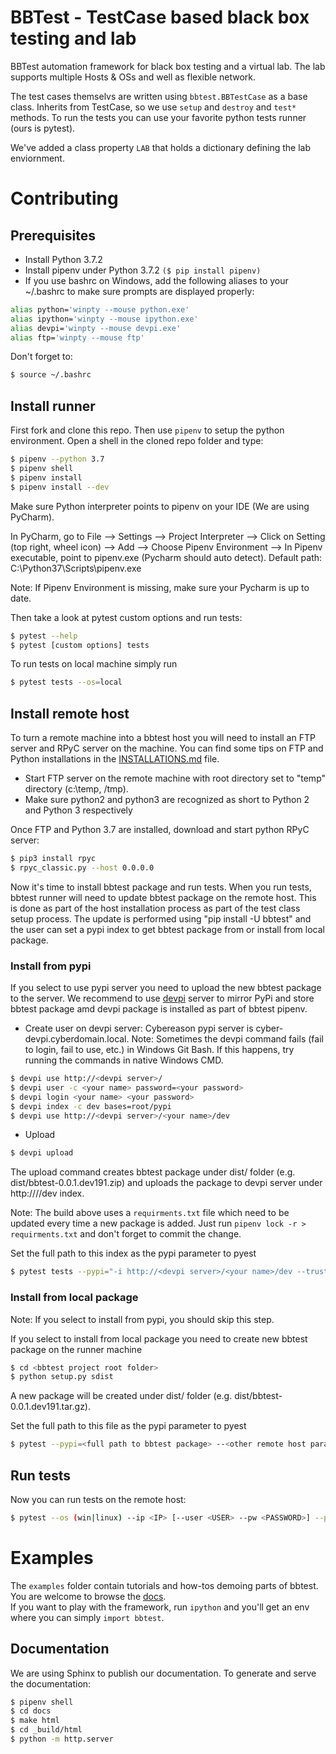 BBTest - TestCase based black box testing and lab
=================================================

BBTest automation framework for black box testing and a virtual lab. The lab supports multiple Hosts & OSs and well as flexible network. 

The test cases themselvs are written using `bbtest.BBTestCase` as a base class.  Inherits from TestCase, so we use `setup` and `destroy` and `test*` methods.
To run the tests you can use your favorite python tests runner (ours is pytest).

We've added a class property `LAB` that holds a dictionary defining the lab enviornment.

# Contributing

## Prerequisites
- Install Python 3.7.2
- Install pipenv under Python 3.7.2 ```($ pip install pipenv)```
- If you use bashrc on Windows, add the following aliases to your ~/.bashrc to make sure prompts are displayed properly:
```bash
alias python='winpty --mouse python.exe'
alias ipython='winpty --mouse ipython.exe'
alias devpi='winpty --mouse devpi.exe'
alias ftp='winpty --mouse ftp'
```
Don't forget to:
```bash 
$ source ~/.bashrc
```

## Install runner
First fork and clone this repo.  Then use `pipenv` to setup the python environment.
Open a shell in the cloned repo folder and type:

```bash
$ pipenv --python 3.7
$ pipenv shell
$ pipenv install
$ pipenv install --dev
```

Make sure Python interpreter points to pipenv on your IDE (We are using PyCharm).

In PyCharm, go to File --> Settings --> Project Interpreter --> Click on Setting (top right, wheel icon)
--> Add --> Choose Pipenv Environment --> In Pipenv executable, point to pipenv.exe
(Pycharm should auto detect). Default path: C:\Python37\Scripts\pipenv.exe

Note: If Pipenv Environment is missing, make sure your Pycharm is up to date.

Then take a look at pytest custom options and run tests: 
```bash
$ pytest --help
$ pytest [custom options] tests
```
To run tests on local machine simply run
```bash
$ pytest tests --os=local
```
## Install remote host
To turn a remote machine into a bbtest host you will need to install an FTP server and RPyC server on the machine.
You can find some tips on FTP and Python installations in the [INSTALLATIONS.md](installations/README.md) file.
- Start FTP server on the remote machine with root directory set to "temp" directory (c:\temp, /tmp).
- Make sure python2 and python3 are recognized as short to Python 2 and Python 3 respectively 

Once FTP and Python 3.7 are installed, download and start python RPyC server:
```bash
$ pip3 install rpyc
$ rpyc_classic.py --host 0.0.0.0
```

Now it's time to install bbtest package and run tests. When you run tests, bbtest runner will need to update bbtest
package on the remote host. This is done as part of the host installation process as part of the test class setup
process. The update is performed using "pip install -U bbtest" and the user can set a pypi index to get bbtest package
from or install from local package.

### Install from pypi
If you select to use pypi server you need to upload the new bbtest package to the server. We recommend to use
[devpi](https://devpi.net/docs/devpi/devpi/stable/%2Bd/index.html) server to mirror PyPi and store bbtest package amd
devpi package is installed as part of bbtest pipenv.

- Create user on devpi server:
Cybereason pypi server is cyber-devpi.cyberdomain.local.
Note: Sometimes the devpi command fails (fail to login, fail to use, etc.) in Windows Git Bash. If this happens, try 
running the commands in native Windows CMD.
```bash
$ devpi use http://<devpi server>/
$ devpi user -c <your name> password=<your password>
$ devpi login <your name> <your password>
$ devpi index -c dev bases=root/pypi
$ devpi use http://<devpi server>/<your name>/dev
```
 
- Upload
```bash
$ devpi upload
```
The upload command creates bbtest package under  dist/ folder (e.g. dist/bbtest-0.0.1.dev191.zip) and uploads the
package to devpi server under http://<devpi server>/<your name>/dev index.

Note: The build above uses a `requirments.txt` file which need to be updated every time a new package is added. Just run
`pipenv lock -r > requirments.txt` and don't forget to commit the change.

Set the full path to this index as the pypi parameter to pyest
```bash
$ pytest tests --pypi="-i http://<devpi server>/<your name>/dev --trusted-host <devpi server>" --<other remote host parames>
```

### Install from local package
Note: If you select to install from pypi, you should skip this step.
 
If you select to install from local package you need to create new bbtest package on the runner machine
```bash
$ cd <bbtest project root folder>
$ python setup.py sdist
```
A new package will be created under dist/ folder (e.g. dist/bbtest-0.0.1.dev191.tar.gz).

Set the full path to this file as the pypi parameter to pyest
```bash
$ pytest --pypi=<full path to bbtest package> --<other remote host params, see below>
```

## Run tests
Now you can run tests on the remote host:
```bash
$ pytest --os (win|linux) --ip <IP> [--user <USER> --pw <PASSWORD>] --pypi=<see above>
```

# Examples
The `examples` folder  contain tutorials and how-tos demoing parts of bbtest. You are 
welcome to browse the
[docs](https://daonb.github.io/bbtest/build/html/examples.html).  
If you want to play with the framework,  run `ipython` and you'll get an env 
where you can simply `import bbtest`.

Documentation
-------------

We are using Sphinx to publish our documentation. To generate and serve the documentation:

```bash
$ pipenv shell
$ cd docs
$ make html
$ cd _build/html
$ python -m http.server
```
